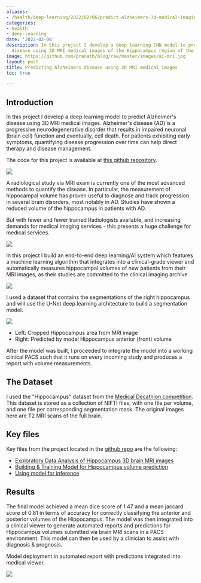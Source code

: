 ```yaml
---
aliases:
- /health/deep-learning/2022/02/06/predict-alzheimers-3d-medical-imaging
categories:
- health
- deep-learning
date: '2022-02-06'
description: In this project I develop a deep learning CNN model to predict Alzheimer's
  disease using 3D MRI medical images of the Hippocampus region of the brain.
image: https://github.com/pranath/blog/raw/master/images/ai-mri.jpg
layout: post
title: Predicting Alzheimers disease using 3D MRI medical images
toc: true

---
```


## Introduction
In this project I develop a deep learning model to predict Alzheimer's disease using 3D MRI medical images. Alzheimer's disease (AD) is a progressive neurodegenerative disorder that results in impaired neuronal (brain cell) function and eventually, cell death. For patients exhibiting early symptoms, quantifying disease progression over time can help direct therapy and disease management.

The code for this project is available at [this github repository](https://github.com/pranath/predict_alzheimers).

![](https://github.com/pranath/predict_alzheimers/raw/master/img/hippo_location.png)

A radiological study via MRI exam is currently one of the most advanced methods to quantify the disease. In particular, the measurement of hippocampal volume has proven useful to diagnose and track progression in several brain disorders, most notably in AD. Studies have shown a reduced volume of the hippocampus in patients with AD.

But with fewer and fewer trained Radiologists available, and increasing demands for medical imaging services - this presents a huge challenge for medical services.

![](https://github.com/pranath/predict_alzheimers/raw/master/img/hippo_shape.png)

In this project I build an end-to-end deep learning/AI system which features a machine learning algorithm that integrates into a clinical-grade viewer and automatically measures hippocampal volumes of new patients from their MRI images, as their studies are committed to the clinical imaging archive.

![](https://github.com/pranath/predict_alzheimers/raw/master/img/brain_mri.png)

I used a dataset that contains the segmentations of the right hippocampus and will use the U-Net deep learning architecture to build a segmentation model.

![](https://github.com/pranath/predict_alzheimers/raw/master/img/hippo_mri_ant.png)

- Left: Cropped Hippocampus area from MRI image
- Right: Predicted by model Hippocampus anterior (front) volume

After the model was built, I proceeded to integrate the model into a working clinical PACS such that it runs on every incoming study and produces a report with volume measurements.

## The Dataset

I used the "Hippocampus" dataset from the [Medical Decathlon competition](http://medicaldecathlon.com). This dataset is stored as a collection of NIFTI files, with one file per volume, and one file per corresponding segmentation mask. The original images here are T2 MRI scans of the full brain.

## Key files
Key files from the project located in the [github repo](https://github.com/pranath/predict_alzheimers) are the following:

- [Exploratory Data Analysis of Hippocampus 3D brain MRI images](https://github.com/pranath/predict_alzheimers/blob/master/eda.ipynb)
- [Building & Training Model for Hippocampus volume prediction](https://github.com/pranath/predict_alzheimers/blob/master/model/experiments/UNetExperiment.py)
- [Using model for inference](https://github.com/pranath/predict_alzheimers/blob/master/deployment/inference/UNetInferenceAgent.py)

## Results

The final model achieved a mean dice score of 1.47 and a mean jaccard score of 0.81 in terms of accuracy for correctly classifying the anterior and posterior volumes of the Hippocampus. The model was then integrated into a clinical viewer to generate automated reports and predictions for Hippocampus volumes submitted via brain MRI scans in a PACS environment. This model can then be used by a clinician to assist with diagnosis & prognosis.

Model deployment in automated report with predictions integrated into medical viewer.

![](https://github.com/pranath/predict_alzheimers/raw/master/img/report-ohif-viewer.png)
